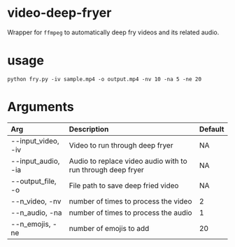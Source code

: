# video-deep-fryer

Wrapper for ```ffmpeg``` to automatically deep fry videos and its related audio.

# usage
```python fry.py -iv sample.mp4 -o output.mp4 -nv 10 -na 5 -ne 20 ```

# Arguments 

Arg | Description | Default
:------- | :---------- | :----------
--input\_video, -iv | Video to run through deep fryer | NA
--input\_audio, -ia | Audio to replace video audio with to run through deep fryer | NA
--output\_file, -o | File path to save deep fried video | NA
--n\_video, -nv | number of times to process the video | 2
--n\_audio, -na | number of times to process the audio | 1
--n\_emojis, -ne | number of emojis to add | 20
